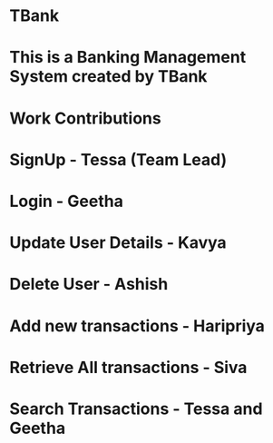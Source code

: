 # TBank


#  This is a Banking Management System created by TBank

#  Work Contributions
#  SignUp - Tessa (Team Lead)
#  Login - Geetha
#  Update User Details - Kavya
# Delete User - Ashish
#  Add new transactions - Haripriya
#  Retrieve All transactions - Siva
#  Search Transactions - Tessa and Geetha
